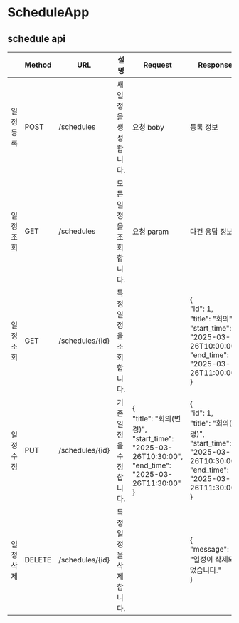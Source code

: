 # ScheduleApp

## schedule api
|          | Method | URL             | 설명                    | Request                                                                                                             | Response                                                                                                                          | 상태코드      |
|----------|--------|-----------------|-------------------------|---------------------------------------------------------------------------------------------------------------------|-----------------------------------------------------------------------------------------------------------------------------------|---------------|
| 일정등록 | POST   | /schedules      | 새 일정을 생성합니다.   | 요청 boby       | 등록 정보       | 200: 정상등록 |
| 일정조회 | GET    | /schedules      | 모든 일정을 조회합니다. | 요청 param                                       | 다건 응답 정보                                                                                                                    | 200: 정상조회 |
| 일정조회 | GET    | /schedules/{id} | 특정 일정을 조회합니다. |                                                                                                                     | {<br>  "id": 1,<br>  "title": "회의",<br>  "start_time": "2025-03-26T10:00:00",<br>  "end_time": "2025-03-26T11:00:00"<br>}       | 200: 정상조회 |
| 일정수정 | PUT    | /schedules/{id} | 기존 일정을 수정합니다. | {<br>  "title": "회의(변경)",<br>  "start_time": "2025-03-26T10:30:00",<br>  "end_time": "2025-03-26T11:30:00"<br>} | {<br>  "id": 1,<br>  "title": "회의(변경)",<br>  "start_time": "2025-03-26T10:30:00",<br>  "end_time": "2025-03-26T11:30:00"<br>} | 200: 정상수정 |
| 일정삭제 | DELETE | /schedules/{id} | 특정 일정을 삭제합니다. |                                                                                                                     | {<br>  "message": "일정이 삭제되었습니다."<br>}                                                                                   | 200: 정상삭제 |
